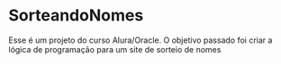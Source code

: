 # SorteandoNomes

Esse é um projeto do curso Alura/Oracle.
O objetivo passado foi criar a lógica de programação para um site de sorteio de nomes
